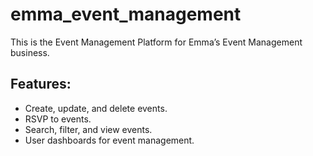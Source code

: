 # emma_event_management
This is the Event Management Platform for Emma’s Event Management business.

## Features:
- Create, update, and delete events.
- RSVP to events.
- Search, filter, and view events.
- User dashboards for event management.